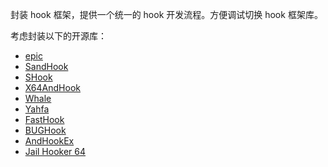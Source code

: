 封装 hook 框架，提供一个统一的 hook 开发流程。方便调试切换 hook 框架库。

考虑封装以下的开源库：

- [epic](https://github.com/tiann/epic)
- [SandHook](https://github.com/ganyao114/SandHook)
- [SHook]()
- [X64AndHook]()
- [Whale](https://github.com/asLody/whale)
- [Yahfa](https://github.com/PAGalaxyLab/YAHFA)
- [FastHook](https://github.com/turing-technician/FastHook)
- [BUGHook]()
- [AndHookEx]()
- [Jail Hooker 64]()
